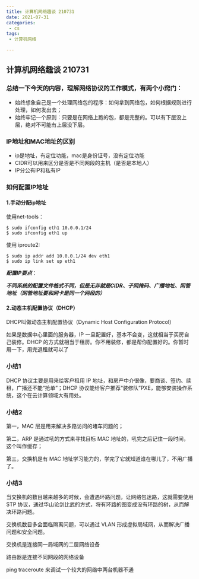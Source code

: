 ```yaml
---
title: 计算机网络趣谈 210731
date: 2021-07-31
categories:
 - cs
tags:
 - 计算机网络

---
```

## 计算机网络趣谈 210731

### 总结一下今天的内容，理解网络协议的工作模式，有两个小窍门：

* 始终想象自己是一个处理网络包的程序：如何拿到网络包，如何根据规则进行处理，如何发出去；
* 始终牢记一个原则：只要是在网络上跑的包，都是完整的。可以有下层没上层，绝对不可能有上层没下层。

### IP地址和MAC地址的区别

- ip是地址，有定位功能，mac是身份证号，没有定位功能
- CIDR可以用来区分是否是不同网段的主机（是否是本地人）
- IP分公有IP和私有IP

### 如何配置IP地址

#### 1.手动分配ip地址

使用net-tools：

```shell
$ sudo ifconfig eth1 10.0.0.1/24
$ sudo ifconfig eth1 up
```

使用 iproute2:

```shell
$ sudo ip addr add 10.0.0.1/24 dev eth1
$ sudo ip link set up eth1
```

***配置IP要点***：

***不同系统的配置文件格式不同，但是无非就是CIDR、子网掩码、广播地址、网管地址（网管地址要和网卡是同一个网段的）***

#### 2.动态主机配置协议（DHCP）

DHCP叫做动态主机配置协议（Dynamic Host Configuration Protocol）

如果是数据中心里面的服务器，IP 一旦配置好，基本不会变，这就相当于买房自己装修。DHCP 的方式就相当于租房。你不用装修，都是帮你配置好的。你暂时用一下，用完退租就可以了

### 小结1

DHCP 协议主要是用来给客户租用 IP 地址，和房产中介很像，要商谈、签约、续租，广播还不能“抢单”；DHCP 协议能给客户推荐“装修队”PXE，能够安装操作系统，这个在云计算领域大有用处。

### 小结2

第一，MAC 层是用来解决多路访问的堵车问题的；

第二，ARP 是通过吼的方式来寻找目标 MAC 地址的，吼完之后记住一段时间，这个叫作缓存；

第三，交换机是有 MAC 地址学习能力的，学完了它就知道谁在哪儿了，不用广播了。

### 小结3

当交换机的数目越来越多的时候，会遭遇环路问题，让网络包迷路，这就需要使用 STP 协议，通过华山论剑比武的方式，将有环路的图变成没有环路的树，从而解决环路问题。

交换机数目多会面临隔离问题，可以通过 VLAN 形成虚拟局域网，从而解决广播问题和安全问题。

交换机是连接同一局域网的二层网络设备

路由器是连接不同网段的网络设备

ping traceroute 来调试一个较大的网络中两台机器不通





